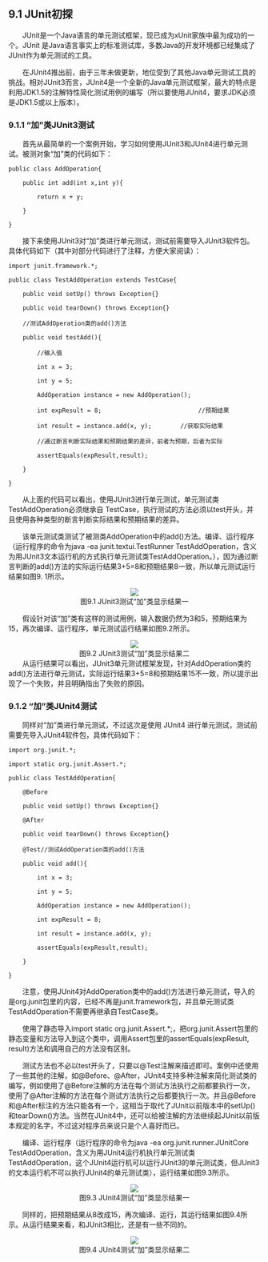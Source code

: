 ## 9.1  JUnit初探


&emsp;&emsp;JUnit是一个Java语言的单元测试框架，现已成为xUnit家族中最为成功的一个。JUnit 是Java语言事实上的标准测试库，多数Java的开发环境都已经集成了JUnit作为单元测试的工具。

&emsp;&emsp;在JUnit4推出前，由于三年未做更新，地位受到了其他Java单元测试工具的挑战。相对JUnit3而言，JUnit4是一个全新的Java单元测试框架，最大的特点是利用JDK1.5的注解特性简化测试用例的编写（所以要使用JUnit4，要求JDK必须是JDK1.5或以上版本）。

### 9.1.1 “加”类JUnit3测试  

&emsp;&emsp;首先从最简单的一个案例开始，学习如何使用JUnit3和JUnit4进行单元测试。被测对象“加”类的代码如下：


```
public class AddOperation{

    public int add(int x,int y){

        return x + y;

    }

}
```


&emsp;&emsp;接下来使用JUnit3对“加”类进行单元测试，测试前需要导入JUnit3软件包。具体代码如下（其中对部分代码进行了注释，方便大家阅读）：


```
import junit.framework.*;

public class TestAddOperation extends TestCase{

    public void setUp() throws Exception{}

    public void tearDown() throws Exception{}

    //测试AddOperation类的add()方法

    public void testAdd(){

        //输入值

        int x = 3;

        int y = 5;

        AddOperation instance = new AddOperation();

        int expResult = 8;                           //预期结果

        int result = instance.add(x, y);        //获取实际结果

        //通过断言判断实际结果和预期结果的差异，前者为预期，后者为实际

        assertEquals(expResult,result);

    }

}

```

&emsp;&emsp;从上面的代码可以看出，使用JUnit3进行单元测试，单元测试类TestAddOperation必须继承自 TestCase，执行测试的方法必须以test开头，并且使用各种类型的断言判断实际结果和预期结果的差异。

&emsp;&emsp;该单元测试类测试了被测类AddOperation中的add()方法。编译、运行程序（运行程序的命令为java -ea junit.textui.TestRunner TestAddOperation，含义为用JUnit3文本运行机的方式执行单元测试类TestAddOperation。），因为通过断言判断的add()方法的实际运行结果3+5=8和预期结果8一致，所以单元测试运行结果如图9. 1所示。




<center><img src="https://labfile.oss.aliyuncs.com/library/textbook-java2/img/d9z/tu9.1.png" /></center>  
<center>图9.1  JUnit3测试“加”类显示结果一</center>  



&emsp;&emsp;假设针对该“加”类有这样的测试用例，输入数据仍然为3和5，预期结果为15，再次编译、运行程序，单元测试运行结果如图9.2所示。



<center><img src="https://labfile.oss.aliyuncs.com/library/textbook-java2/img/d9z/tu9.2.png" /></center>  
<center>图9.2  JUnit3测试“加”类显示结果二</center>  
&emsp;&emsp;从运行结果可以看出，JUnit3单元测试框架发现，针对AddOperation类的add()方法进行单元测试，实际运行结果3+5=8和预期结果15不一致，所以提示出现了一个失败，并且明确指出了失败的原因。




### 9.1.2 “加”类JUnit4测试  

&emsp;&emsp;同样对“加”类进行单元测试，不过这次是使用 JUnit4 进行单元测试，测试前需要先导入JUnit4软件包，具体代码如下：


```
import org.junit.*;

import static org.junit.Assert.*;

public class TestAddOperation{

    @Before

    public void setUp() throws Exception{}

    @After

    public void tearDown() throws Exception{}

    @Test//测试AddOperation类的add()方法

    public void add(){

        int x = 3;

        int y = 5;

        AddOperation instance = new AddOperation();

        int expResult = 8;

        int result = instance.add(x, y);

        assertEquals(expResult,result);

    }

}
```


&emsp;&emsp;注意，使用JUnit4对AddOperation类中的add()方法进行单元测试，导入的是org.junit包里的内容，已经不再是junit.framework包，并且单元测试类TestAddOperation不需要再继承自TestCase类。

&emsp;&emsp;使用了静态导入import static org.junit.Assert.*;，把org.junit.Assert包里的静态变量和方法导入到这个类中，调用Assert包里的assertEquals(expResult, result)方法和调用自己的方法没有区别。

&emsp;&emsp;测试方法也不必以test开头了，只要以@Test注解来描述即可。案例中还使用了一些其他的注解，如@Before、@After，JUnit4支持多种注解来简化测试类的编写，例如使用了@Before注解的方法在每个测试方法执行之前都要执行一次，使用了@After注解的方法在每个测试方法执行之后都要执行一次。并且@Before和@After标注的方法只能各有一个，这相当于取代了JUnit以前版本中的setUp()和tearDown()方法。当然在JUnit4中，还可以给被注解的方法继续起JUnit以前版本规定的名字，不过这对程序员来说只是个人喜好而已。

&emsp;&emsp;编译、运行程序（运行程序的命令为java -ea org.junit.runner.JUnitCore TestAddOperation，含义为用JUnit4运行机执行单元测试类TestAddOperation，这个JUnit4运行机可以运行JUnit3的单元测试类，但JUnit3的文本运行机不可以执行JUnit4的单元测试类），运行结果如图9.3所示。




<center><img src="https://labfile.oss.aliyuncs.com/library/textbook-java2/img/d9z/tu9.3.png" /></center>  
<center>图9.3  JUnit4测试“加”类显示结果一</center>  


&emsp;&emsp;同样的，把预期结果从8改成15，再次编译、运行，其运行结果如图9.4所示。从运行结果来看，和JUnit3相比，还是有一些不同的。




<center><img src="https://labfile.oss.aliyuncs.com/library/textbook-java2/img/d9z/tu9.4.png" /></center>  
<center>图9.4  JUnit4测试“加”类显示结果二</center>  
